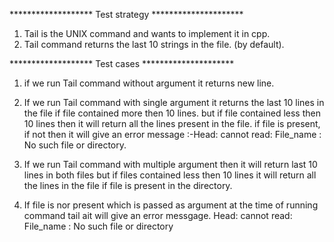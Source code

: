 *******************   Test strategy     *********************

1. Tail is the UNIX command and wants to implement it in cpp.
2. Tail command returns the last 10 strings in the file. (by default).

*******************   Test cases        *********************

1. if we run Tail command without argument it returns new line.

2. If we run Tail command with single argument it returns the last 10 lines in the file if file contained more then 10 lines.
   but if file contained less then 10 lines then it will return all the lines present in the file.
   if file is present, if not then it will give an error message :-Head: cannot read:  File_name : No such file or directory.
   
3. If we run Tail command with multiple argument then it will return last 10 lines in both files
   but if files contained less then 10 lines it will return all the lines in the file if file is present in the directory.
   
4. If file is nor present which is passed as argument at the time of running command tail ait will give an error messgage.
   Head: cannot read:  File_name : No such file or directory 